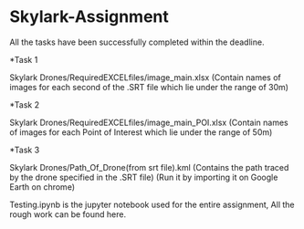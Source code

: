 # Skylark-Assignment
All the tasks have been successfully completed within the deadline.

*Task 1

Skylark Drones/RequiredEXCELfiles/image_main.xlsx
(Contain names of images for each second of the .SRT file which lie under the range of 30m) 

*Task 2

Skylark Drones/RequiredEXCELfiles/image_main_POI.xlsx
(Contain names of images for each Point of Interest which lie under the range of 50m)

*Task 3

Skylark Drones/Path_Of_Drone(from srt file).kml
(Contains the path traced by the drone specified in the .SRT file)
(Run it by importing it on Google Earth on chrome)

Testing.ipynb is the jupyter notebook used for the entire assignment, All the rough work can be found here.
